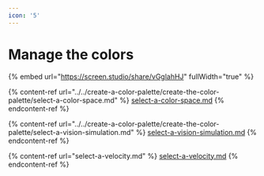 ```yaml
---
icon: '5'
---
```


# Manage the colors

{% embed url="https://screen.studio/share/vGglahHJ" fullWidth="true" %}

{% content-ref url="../../create-a-color-palette/create-the-color-palette/select-a-color-space.md" %}
[select-a-color-space.md](../../create-a-color-palette/create-the-color-palette/select-a-color-space.md)
{% endcontent-ref %}

{% content-ref url="../../create-a-color-palette/create-the-color-palette/select-a-vision-simulation.md" %}
[select-a-vision-simulation.md](../../create-a-color-palette/create-the-color-palette/select-a-vision-simulation.md)
{% endcontent-ref %}

{% content-ref url="select-a-velocity.md" %}
[select-a-velocity.md](select-a-velocity.md)
{% endcontent-ref %}
